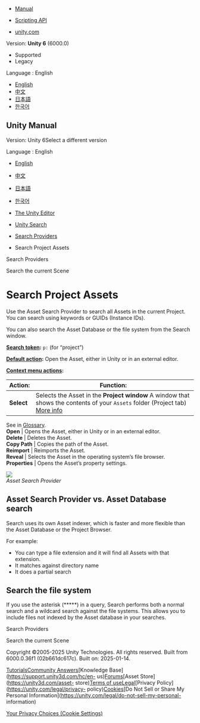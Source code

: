 [](https://docs.unity3d.com)

  * [Manual](../Manual/index.html)
  * [Scripting API](../ScriptReference/index.html)

  * [unity.com](https://unity.com/)

Version: **Unity 6** (6000.0)

  * Supported
  * Legacy

Language : English

  * [English](/Manual/search-assets.html)
  * [中文](/cn/current/Manual/search-assets.html)
  * [日本語](/ja/current/Manual/search-assets.html)
  * [한국어](/kr/current/Manual/search-assets.html)

[](https://docs.unity3d.com)

## Unity Manual

Version: Unity 6Select a different version

Language : English

  * [English](/Manual/search-assets.html)
  * [中文](/cn/current/Manual/search-assets.html)
  * [日本語](/ja/current/Manual/search-assets.html)
  * [한국어](/kr/current/Manual/search-assets.html)

  * [The Unity Editor](unity-editor.html)
  * [Unity Search](search-overview.html)
  * [Search Providers](search-providers.html)
  * Search Project Assets

[](search-providers.html)

Search Providers

[](search-scene.html)

Search the current Scene

# Search Project Assets

Use the Asset Search Provider to search all Assets in the current Project. You
can search using keywords or GUIDs (Instance IDs).

You can also search the Asset Database or the file system from the Search
window.

**[Search token](search-filters.html#search-tokens):** `p:` (for “project”)

**[Default action](search-usage.html#default-actions):** Open the Asset,
either in Unity or in an external editor.

**[Context menu actions](search-usage.html#additional-actions):**

Action: | Function:  
---|---  
**Select** | Selects the Asset in the **Project window** A window that shows the contents of your `Assets` folder (Project tab) [More info](ProjectView.html)  
See in [Glossary](Glossary.html#Projectwindow).  
**Open** | Opens the Asset, either in Unity or in an external editor.  
**Delete** | Deletes the Asset.  
**Copy Path** | Copies the path of the Asset.  
**Reimport** | Reimports the Asset.  
**Reveal** | Selects the Asset in the operating system’s file browser.  
**Properties** | Opens the Asset’s property settings.  
  
![](../uploads/Main/search-provider-asset.png)  
_Asset Search Provider_

## Asset Search Provider vs. Asset Database search

Search uses its own Asset indexer, which is faster and more flexible than the
Asset Database or the Project Browser.

For example:

  * You can type a file extension and it will find all Assets with that extension.
  * It matches against directory name
  * It does a partial search

## Search the file system

If you use the asterisk (*****) in a query, Search performs both a normal
search and a wildcard search against the file systems. This allows you to
include files not indexed by the Asset database in your searches.

[](search-providers.html)

Search Providers

[](search-scene.html)

Search the current Scene

Copyright ©2005-2025 Unity Technologies. All rights reserved. Built from
6000.0.36f1 (02b661dc617c). Built on: 2025-01-14.

[Tutorials](https://learn.unity.com/)[Community
Answers](https://answers.unity3d.com)[Knowledge
Base](https://support.unity3d.com/hc/en-
us)[Forums](https://forum.unity3d.com)[Asset Store](https://unity3d.com/asset-
store)[Terms of
use](https://docs.unity3d.com/Manual/TermsOfUse.html)[Legal](https://unity.com/legal)[Privacy
Policy](https://unity.com/legal/privacy-
policy)[Cookies](https://unity.com/legal/cookie-policy)[Do Not Sell or Share
My Personal Information](https://unity.com/legal/do-not-sell-my-personal-
information)

[Your Privacy Choices (Cookie Settings)](javascript:void\(0\);)

